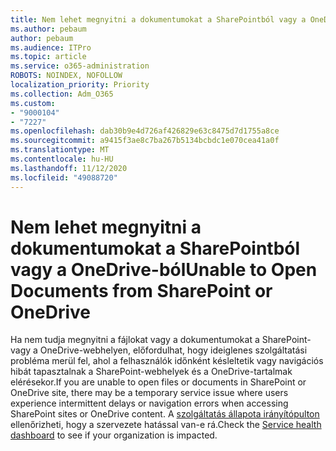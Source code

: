 ```yaml
---
title: Nem lehet megnyitni a dokumentumokat a SharePointból vagy a OneDrive-ból
ms.author: pebaum
author: pebaum
ms.audience: ITPro
ms.topic: article
ms.service: o365-administration
ROBOTS: NOINDEX, NOFOLLOW
localization_priority: Priority
ms.collection: Adm_O365
ms.custom:
- "9000104"
- "7227"
ms.openlocfilehash: dab30b9e4d726af426829e63c8475d7d1755a8ce
ms.sourcegitcommit: a9415f3ae8c7ba267b5134bcbdc1e070cea41a0f
ms.translationtype: MT
ms.contentlocale: hu-HU
ms.lasthandoff: 11/12/2020
ms.locfileid: "49088720"
---
```

# <a name="unable-to-open-documents-from-sharepoint-or-onedrive"></a><span data-ttu-id="c38bb-102">Nem lehet megnyitni a dokumentumokat a SharePointból vagy a OneDrive-ból</span><span class="sxs-lookup"><span data-stu-id="c38bb-102">Unable to Open Documents from SharePoint or OneDrive</span></span>

<span data-ttu-id="c38bb-103">Ha nem tudja megnyitni a fájlokat vagy a dokumentumokat a SharePoint-vagy a OneDrive-webhelyen, előfordulhat, hogy ideiglenes szolgáltatási probléma merül fel, ahol a felhasználók időnként késleltetik vagy navigációs hibát tapasztalnak a SharePoint-webhelyek és a OneDrive-tartalmak elérésekor.</span><span class="sxs-lookup"><span data-stu-id="c38bb-103">If you are unable to open files or documents in SharePoint or OneDrive site, there may be a temporary service issue where users experience intermittent delays or navigation errors when accessing SharePoint sites or OneDrive content.</span></span> <span data-ttu-id="c38bb-104">A [szolgáltatás állapota irányítópulton](https://admin.microsoft.com/AdminPortal/Home#/servicehealth) ellenőrizheti, hogy a szervezete hatással van-e rá.</span><span class="sxs-lookup"><span data-stu-id="c38bb-104">Check the [Service health dashboard](https://admin.microsoft.com/AdminPortal/Home#/servicehealth) to see if your organization is impacted.</span></span>
